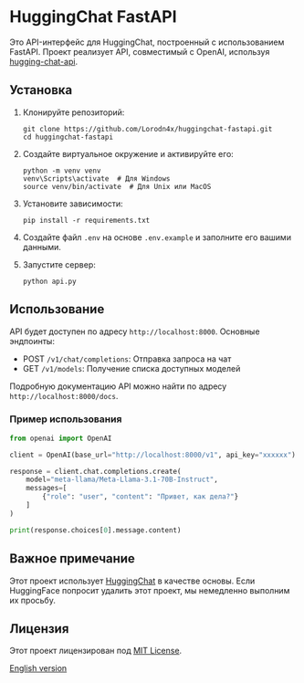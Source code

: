 # HuggingChat FastAPI

Это API-интерфейс для HuggingChat, построенный с использованием FastAPI. Проект реализует API, совместимый с OpenAI, используя [hugging-chat-api](https://github.com/Soulter/hugging-chat-api).

## Установка

1. Клонируйте репозиторий:
   ```
   git clone https://github.com/Lorodn4x/huggingchat-fastapi.git
   cd huggingchat-fastapi
   ```

2. Создайте виртуальное окружение и активируйте его:
   ```
   python -m venv venv
   venv\Scripts\activate  # Для Windows
   source venv/bin/activate  # Для Unix или MacOS
   ```

3. Установите зависимости:
   ```
   pip install -r requirements.txt
   ```

4. Создайте файл `.env` на основе `.env.example` и заполните его вашими данными.

5. Запустите сервер:
   ```
   python api.py
   ```

## Использование

API будет доступен по адресу `http://localhost:8000`. Основные эндпоинты:

- POST `/v1/chat/completions`: Отправка запроса на чат
- GET `/v1/models`: Получение списка доступных моделей

Подробную документацию API можно найти по адресу `http://localhost:8000/docs`.

### Пример использования

```python
from openai import OpenAI

client = OpenAI(base_url="http://localhost:8000/v1", api_key="xxxxxx")

response = client.chat.completions.create(
    model="meta-llama/Meta-Llama-3.1-70B-Instruct",
    messages=[
        {"role": "user", "content": "Привет, как дела?"}
    ]
)

print(response.choices[0].message.content)
```

## Важное примечание

Этот проект использует [HuggingChat](https://huggingface.co/chat/) в качестве основы. Если HuggingFace попросит удалить этот проект, мы немедленно выполним их просьбу.

## Лицензия

Этот проект лицензирован под [MIT License](LICENSE).

[English version](README_EN.md)
